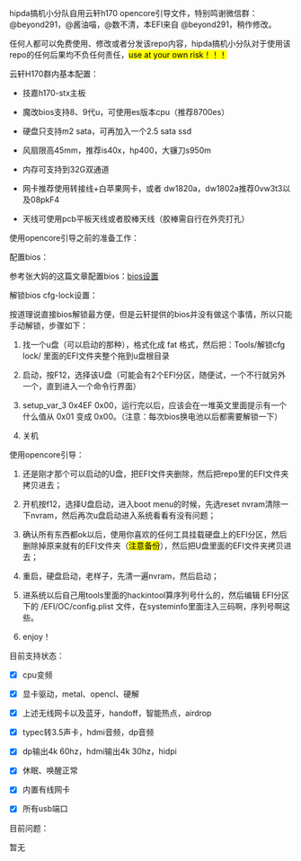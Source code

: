 hipda搞机小分队自用云轩h170 opencore引导文件，特别鸣谢微信群：@beyond291，@酱油喵，@数不清，本EFI来自 @beyond291，稍作修改。

任何人都可以免费使用、修改或者分发该repo内容，hipda搞机小分队对于使用该repo的任何后果均不负任何责任，<mark>use at your own risk！！！</mark>



云轩H170群内基本配置：



- 技嘉h170-stx主板

- 魔改bios支持8、9代u，可使用es版本cpu（推荐8700es）

- 硬盘只支持m2 sata，可再加入一个2.5 sata ssd

- 风扇限高45mm，推荐is40x，hp400，大镰刀s950m

- 内存可支持到32G双通道

- 网卡推荐使用转接线+白苹果网卡，或者 dw1820a，dw1802a推荐0vw3t3以及08pkF4

- 天线可使用pcb平板天线或者胶棒天线（胶棒需自行在外壳打孔）



使用opencore引导之前的准备工作：



配置bios：

参考张大妈的这篇文章配置bios：[bios设置](https://post.smzdm.com/p/ag827k43/)



解锁bios cfg-lock设置：

按道理说直接bios解锁最方便，但是云轩提供的bios并没有做这个事情，所以只能手动解锁，步骤如下：

1. 找一个u盘（可以启动的那种），格式化成 fat 格式，然后把：Tools/解锁cfg lock/ 里面的EFI文件夹整个拖到u盘根目录

2. 启动，按F12，选择该U盘（可能会有2个EFI分区，随便试，一个不行就另外一个，直到进入一个命令行界面）

3. setup_var_3 0x4EF 0x00，运行完以后，应该会在一堆英文里面提示有一个什么值从 0x01 变成 0x00。（注意：每次bios换电池以后都需要解锁一下）

4. 关机



使用opencore引导：



1. 还是刚才那个可以启动的U盘，把EFI文件夹删除，然后把repo里的EFI文件夹拷贝进去；

2. 开机按f12，选择U盘启动，进入boot menu的时候，先选reset nvram清除一下nvram，然后再次u盘启动进入系统看看有没有问题；

3. 确认所有东西都ok以后，使用你喜欢的任何工具挂载硬盘上的EFI分区，然后删除掉原来就有的EFI文件夹（<mark>注意备份</mark>），然后把U盘里面的EFI文件夹拷贝进去；

4. 重启，硬盘启动，老样子，先清一遍nvram，然后启动；

5. 进系统以后自己用tools里面的hackintool算序列号什么的，然后编辑 EFI分区下的 /EFI/OC/config.plist 文件，在systeminfo里面注入三码啊，序列号啊这些。

6. enjoy！



目前支持状态：

- [x] cpu变频

- [x] 显卡驱动，metal、opencl、硬解

- [x] 上述无线网卡以及蓝牙，handoff，智能热点，airdrop

- [x] typec转3.5声卡，hdmi音频，dp音频

- [x] dp输出4k 60hz，hdmi输出4k 30hz，hidpi

- [x] 休眠、唤醒正常

- [x] 内置有线网卡

- [x] 所有usb端口



目前问题：

暂无




